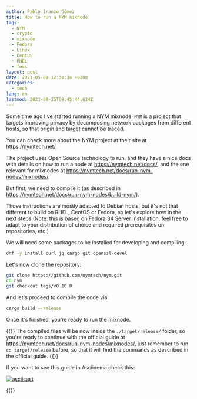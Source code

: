 ```yaml
---
author: Pablo Iranzo Gómez
title: How to run a NYM mixnode
tags:
  - NYM
  - crypto
  - mixnode
  - Fedora
  - Linux
  - CentOS
  - RHEL
  - foss
layout: post
date: 2021-05-09 12:30:34 +0200
categories:
  - tech
lang: en
lastmod: 2023-08-25T09:45:44.624Z
---
```


Some time ago I've started running a NYM mixnode. `NYM` is a project that targets improving privacy by decomposing network packages from different hosts, so that origin and target cannot be traced.

You can check more about the NYM project at their site at <https://nymtech.net/>.

The project uses Open Source technology to run, and they have a nice docs with details on how to run a node at <https://nymtech.net/docs/>, and the one relevant for mixnodes at <https://nymtech.net/docs/run-nym-nodes/mixnodes/>.

But first, we need to compile it (as described in <https://nymtech.net/docs/run-nym-nodes/build-nym/>).

Those instructions are mostly adapted to Debian hosts, but it's not that different to build on RHEL, CentOS or Fedora, so let's explore how in the next steps (Note: this is based on Fedora 34 Server installation, feel free to adapt to your distribution of choice and required prerequisites on repositories, etc.)

We will need some packages to be installed for developing and compiling:

```sh
dnf -y install curl jq cargo git openssl-devel
```

Let's now clone the repository:

```sh
git clone https://github.com/nymtech/nym.git
cd nym
git checkout tags/v0.10.0
```

And let's proceed to compile the code via:

```sh
cargo build --release
```

Once it's finished, you're ready to run the mixnode.

{{<note>}}
The compiled files will be now inside the `./target/release/` folder, so you're ready to continue with the official guide at <https://nymtech.net/docs/run-nym-nodes/mixnodes/>, just remember to run `cd target/release` before, so that it will find the commands as described in the official guide.
{{</note>}}

If you want to see this guide in Asciinema check this:

[![asciicast](https://asciinema.org/a/412916.svg)](https://asciinema.org/a/412916)

{{<enjoy>}}
